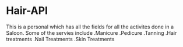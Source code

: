 # Hair-API
This is a personal which   has all the fields for  all the activites done in a Saloon.
Some of the servies include
.Manicure
.Pedicure
.Tanning
.Hair treatments
.Nail Treatments
.Skin Treatments

